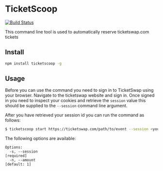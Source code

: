 # TicketScoop

[![Build Status](https://travis-ci.org/matthisk/TicketScoop.svg?branch=master)](https://travis-ci.org/matthisk/TicketScoop)

This command line tool is used to automatically reserve ticketswap.com tickets

## Install

```bash
npm install ticketscoop -g
```

## Usage

Before you can use the command you need to sign in to TicketSwap using your browser.
Navigate to the ticketswap website and sign in. Once signed in you need to inspect your cookies 
and retrieve the `session` value this should be supplied to the `--session` command line argument.

After you have retrieved your session id you can run the command as follows:

```bash
$ ticketscoop start https://ticketswap.com/path/to/event --session <your_session_id>
```

The following options are available:

```
Options:
  -s, --session                                                       [required]
  -n, --amount                                                      [default: 1]
```
